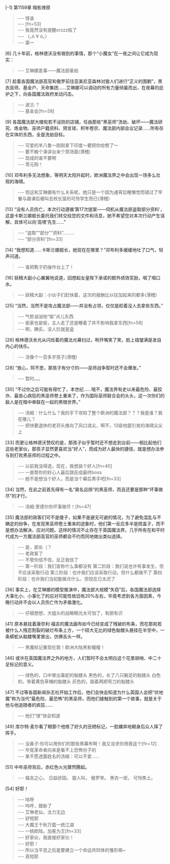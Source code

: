 
[-1] 第1159章 暗影燎原
>--- 怪诶<br>
>--- [fn=53]<br>
>--- 我竟然没有提醒orzzz枯了<br>
>--- （｡ò ∀ ó｡）<br>
>--- 第一<br>

[6] 几十年前，格林德沃没有做到的事情，那个“小魔女”在一夜之间让它成为现实：
>--- 艾琳娜差事——魔法部豪劫<br>

[7] 趁着各国魔法部高官和傲罗前往亚美尼亚森林对狼人们进行“正义的围剿”，黑衣巫师、基金户、天命集团……艾琳娜可以调动的所有力量倾巢而出，在夜幕的庇护之下，向各国魔法政府发动闪击。
>--- 波兰:？<br>
>--- 基金会[fn=58]<br>

[9] 各国魔法部大楼宛若不设防的店铺，任由那些“黑巫师”洗劫、破坏——魔法研究、炼金物、巫师户籍资料、预言球、积年卷宗、魔法部内部会议记录……所有存在实体的东西，全是洗劫目标。
>--- 可爱的羊八鲁～刚刚拿下印度～要把你给劈了～<br>
>--- 要不搬个演讲台来个冥场面(滑稽)<br>
>--- 现成的谁不要啊<br>
>--- 零元购！<br>

[10] 邓布利多无法想象，等明天太阳升起时，欧洲魔法界之中会出现一场多么壮观的海啸。
>--- 但这和艾琳娜有什么关系呢，她只是一个因为通宵后睡懒觉而错过了早餐与晨课后被叫去校长室的可怜学生而已(滑稽)<br>

[13] “没有人员伤亡，本次行动遵循‘第17次提案——伺机从魔法部盗取部分资料’，这是卡斯兰娜舰长委托我们转交给您的文件和讯息，她不希望您对本次行动产生误解，具体可以向‘高塔’先生……”
>--- “盗取”“部分”“资料”………<br>
>--- “部分资料”[fn=33]<br>

[14] “我想知道……卡斯兰娜舰长，她现在在哪里？”邓布利多缓缓地吐了口气，轻声问道。
>--- 谁把靴子扔操作台上了！<br>

[16] 妖精大副小心翼翼地说道，回想起女皇陛下承诺的额外绩效奖励，咽了咽口水。
>--- 妖精大副：小伙子们赶快着，这次的报酬比以往加起来的都多(滑稽)<br>

[25] “当然，当然不是攻占魔法部——并没有占领，仅仅是趁着没人去拿些东西。”
>--- 气势汹汹地“偷”点儿东西<br>
>--- 偷家也是偷，主人走了还是睡着了并不影响我拿东西[fn=58]<br>
>--- 啊，确实，没人拦就是盗<br>

[26] 格林德沃余光从闪烁着的魔法光幕扫过，咧开嘴笑了笑，脸上褶皱满是发自内心的快乐。
>--- 活像个一百多岁孩子(滑稽)<br>

[28] “放心，阿不思，那孩子有分寸的——巫师战争暂时还不会爆发。”
>--- 暂时。。。<br>

[30] “不过你之后可能有得忙了，本世纪……哦不，魔法界有史以来最危险、最狡诈、最丧心病狂的黑巫师卷土重来了，作为国际巫师联合会的头头，这一次你们的敌人是在暗中串联在一起的黑暗世界。”
>--- 汤姆：什么什么？我的手下攻陷了整个欧洲的魔法部？？？我是谁？我在哪儿？<br>
>--- 把快要退休的老邓头推向了风口浪尖，啊不，12级地震引发的海啸尖尖上<br>

[33] 而更让格林德沃赞叹的是，那孩子似乎暂时还不想走到台前——相比起他们这些老家伙，那孩子显然更喜欢当“好人”，而成为好人最快的捷径，就是想办法参与到打败黑巫师的过程之中。
>--- 以前我没得选，现在，我想装个好人[fn=40]<br>
>--- 一直帮你的好心人最后跳反成最终boss<br>
>--- 她不是想当个好人，而是当个幕后黑手吧[fn=33]<br>

[34] 当然，在此之前首先得有一名“臭名远扬”的黑巫师，而且还要是那种“坏事做尽”的才行。
>--- 汤姆·里德尔你坏事做尽！[fn=47]<br>

[35] 魔法部的政客们可不是傻子，如果不是避无可避的情况，为了避免混乱与不确定的纷争，在发现黑巫师卷土重来的迹象时，他们第一反应多半是捂盖子，而不是想办法解决、应对问题。这样的情况不止存在于英国魔法界，几乎所有在和平时代成为一方魔法部高官的巫师都会不约而同地做出类似选择。
>--- 是，部长（？<br>
>--- 老政客了<br>
>--- 不管你信不信，反正我信了<br>
>--- 第一阶段：我们宣称什么事都没有
第二阶段：我们说也许有事发生，但不应该采取行动
第三阶段：也许我们应该采取行动，但什么都做不了
第四阶段：也许我们当初能做点什么，但现在已太迟了<br>

[36] 事实上，在艾琳娜的模型推演中，魔法部大规模“失窃”后，各国魔法部选择大事化小、小事化了的应对可能性依旧有20%左右，毕竟考虑到各方面因素，今晚行动并不会以人员伤亡作为矛盾激化。
>--- 仔细想想，大姐头的战略眼光太可怕了，有胆有识<br>

[41] 原本悬挂着康奈利·福吉的魔法画布如今已经变成了残破的布条，而在那宛若被什么人残忍割裂的破烂布条上方，一个硕大无比的绿色骷髅头悬挂在半空中，一条蟒蛇从骷髅嘴里冒出，仿佛舌头一样。
>--- 黑魔标记重现伦敦！欧洲大陆黑影幢幢！<br>

[46] 或许在英国魔法界之外的地方，人们暂时不会太明白这个花里胡哨、中二十足标记的意义。
>--- 绿色的，口中冒出毒蛇的骷髅头
黑色的，长了八只腕足的骷髅头
白色的，带着黄色草帽的骷髅头
灰色的，插着两把弯刀的骷髅头<br>

[47] 不过等各国新闻杂志社开始工作后，他们会快会知道为什么英国人会把“伏地魔”称为当代“最危险、最恐怖”的黑巫师，而他们接触到的第一个故事，就是关于他与他追随者的疯狂……
>--- 他们“很”快会知道<br>

[49] 库尔特·麦尔看了眼那个他练了好久的丑陋标记，一脸嫌弃地朝身后众人挥了挥手。
>--- 没鼻子:你可以用你们的那些黑幕布啊！我又没求你用我这个[fn=12]<br>
>--- 毕竟革命者向来是看不上恐怖份子的<br>
>--- 某不愿透露姓名的汤姆：可以不爱……<br>

[51] 中年巫师背后，赤红色火光骤然腾起。
>--- 福吉之心，
日益骄固。
狼人叫，
傲罗举。
黑衣一炬，
可怜焦土。<br>

[54] 好耶！
>--- 咕呀<br>
>--- 呜呼，跟新了<br>
>--- 艾琳老仙，法力无边<br>
>--- 好短耶<br>
>--- 大魔王千秋万载一统江湖<br>
>--- 一统欧陆，加冕为王[fn=33]<br>
>--- 好家伙，我直接好家伙！<br>
>--- 好耶！<br>
>--- 所以当平息之后是要建立一个命运共同体的雏形嘛~<br>
>--- 真短耶<br>
